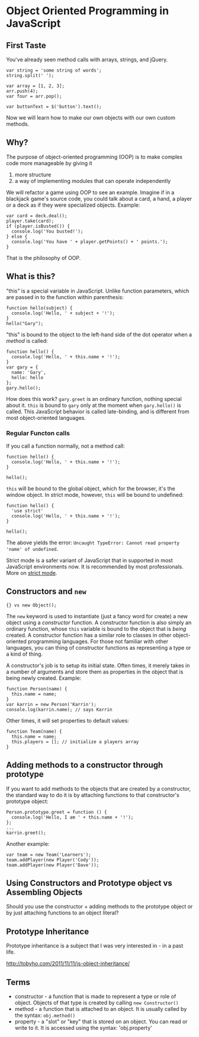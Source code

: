 # Object Oriented Programming in JavaScript

## First Taste

You've already seen method calls with arrays, strings, and jQuery.

```
var string = 'some string of words';
string.split(' ');

var array = [1, 2, 3];
arr.push(4);
var four = arr.pop();

var buttonText = $('button').text();
```

Now we will learn how to make our own objects with our own custom methods.

## Why?

The purpose of object-oriented programming (OOP) is to make complex code more manageable by giving it

1. more structure
2. a way of implementing modules that can operate independently

We will refactor a game using OOP to see an example. Imagine if in a blackjack game's source code, you could talk about a card, a hand, a player or a deck as if they were specialized objects. Example:

```
var card = deck.deal();
player.take(card);
if (player.isBusted()) {
  console.log('You busted!');
} else {
  console.log('You have ' + player.getPoints() + ' points.');
}
```

That is the philosophy of OOP.

## What is this?

"this" is a special variable in JavaScript. Unlike function parameters, which are passed in to the function within parenthesis:

```
function hello(subject) {
  console.log('Hello, ' + subject + '!');
}
hello("Gary");
```

"this" is bound to the object to the left-hand side of the dot operator when a *method* is called:

```
function hello() {
  console.log('Hello, ' + this.name + '!');
}
var gary = {
  name: 'Gary',
  hello: hello
};
gary.hello();
```

How does this work? `gary.greet` is an ordinary function, nothing special about it. `this` is bound to `gary` only at the moment when `gary.hello()` is called. This JavaScript behavior is called late-binding, and is different from most object-oriented languages.

### Regular Functon calls

If you call a function normally, not a method call:

```
function hello() {
  console.log('Hello, ' + this.name + '!');
}

hello();
```

`this` will be bound to the global object, which for the browser, it's the window object. In strict mode, however, `this` will be bound to undefined:

```
function hello() {
  'use strict'
  console.log('Hello, ' + this.name + '!');
}

hello();
```

The above yields the error: `Uncaught TypeError: Cannot read property 'name' of undefined`.

Strict mode is a safer variant of JavaScript that in supported in most JavaScript environments now. It is recommended by most professionals. More on [strict mode](https://developer.mozilla.org/en-US/docs/Web/JavaScript/Reference/Strict_mode).

## Constructors and `new`

```
{} vs new Object();
```

The `new` keyword is used to instantiate (just a fancy word for create) a new object using a *constructor* function. A constructor function is also simply an ordinary function, whose `this` variable is bound to the object that is *being* created. A constructor function has a similar role to classes in other object-oriented programming languages. For those not familiar with other languages, you can thing of constructor functions as representing a type or a kind of thing.

A constructor's job is to setup its initial state. Often times, it merely takes in a number of arguments and store them as properties in the object that is being newly created. Example:

```
function Person(name) {
  this.name = name;
}
var karrin = new Person('Karrin');
console.log(karrin.name); // says Karrin
```

Other times, it will set properties to default values:

```
function Team(name) {
  this.name = name;
  this.players = []; // initialize a players array
}
```

## Adding methods to a constructor through prototype

If you want to add methods to the objects that are created by a constructor, the standard way to do it is by attaching functions to that constructor's prototype object:

```
Person.prototype.greet = function () {
  console.log('Hello, I am ' + this.name + '!');
};
...
karrin.greet();
```

Another example:

```
var team = new Team('Learners');
team.addPlayer(new Player('Cody'));
team.addPlayer(new Player('Dave'));
```

## Using Constructors and Prototype object vs Assembling Objects

Should you use the constructor + adding methods to the prototype object or by just attaching functions to an object literal?

## Prototype Inheritance

Prototype inheritance is a subject that I was very interested in - in a past life.

http://tobyho.com/2011/11/11/js-object-inheritance/

## Terms

* constructor - a function that is made to represent a type or role of object. Objects of that type is created by calling `new Constructor()`
* method - a function that is attached to an object. It is usually called by the syntax: `obj.method()`
* property - a "slot" or "key" that is stored on an object. You can read or write to it. It is accessed using the syntax: 'obj.property'
